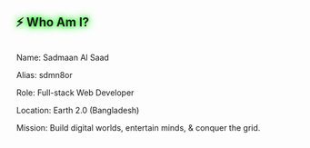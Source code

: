 <!DOCTYPE html>
<html lang="en">
<head>
  <meta charset="UTF-8" />
  <meta name="viewport" content="width=device-width, initial-scale=1.0" />
  <title>About Me</title>
  <script src="https://cdn.tailwindcss.com"></script>
  <link rel="stylesheet" href="https://cdn.jsdelivr.net/gh/devicons/devicon@v2.15.1/devicon.min.css">
  <style>
    .glow {
      text-shadow: 0 0 8px #0f0, 0 0 16px #0f0;
    }
    .glass {
      background-color: rgba(255, 255, 255, 0.05);
      backdrop-filter: blur(10px);
      border: 1px solid rgba(255, 255, 255, 0.1);
    }
  </style>
</head>
<body class="bg-black text-white">

  <!-- About -->
  <section class="py-12 px-6">
    <div class="max-w-3xl mx-auto text-center">
      <h2 class="text-3xl font-bold mb-4 glow">⚡ Who Am I?</h2>
      <div class="text-left bg-black/20 p-6 rounded-xl glass">
        <p><span class="text-green-400">Name:</span> Sadmaan Al Saad</p>
        <p><span class="text-green-400">Alias:</span> sdmn8or</p>
        <p><span class="text-green-400">Role:</span> Full-stack Web Developer</p>
        <p><span class="text-green-400">Location:</span> Earth 2.0 (Bangladesh)</p>
        <p><span class="text-green-400">Mission:</span> Build digital worlds, entertain minds, & conquer the grid.</p>
      </div>
    </div>
  </section>

</body>
</html>

